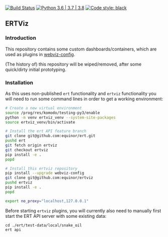 [![Build Status](https://github.com/equinor/ertviz/workflows/ertviz/badge.svg)](https://github.com/equinor/ertviz/actions?query=branch%3Amaster)
[![Python 3.6 | 3.7 | 3.8](https://img.shields.io/badge/python-3.6%20|%203.7%20|%203.8-blue.svg)](https://www.python.org/)
[![Code style: black](https://img.shields.io/badge/code%20style-black%20%28Python%29-000000.svg)](https://github.com/psf/black)

## ERTViz

### Introduction

This repository contains some custom dashboards/containers, which are used as
plugins in [webviz-config](https://github.com/equinor/webviz-config).

(The history of) this repository will be wiped/removed, after some quick/dirty initial prototyping.

### Installation

As this uses non-published `ert` functionality and `ertviz` functionality
you will need to run some command lines in order to get a working environment:

```bash
# Create a new virtual environment
source /prog/res/komodo/testing-py3/enable
python -m venv ertviz_venv --system-site-packages
source ertviz_venv/bin/activate

# Install the ert API feature branch
git clone git@github.com:equinor/ert.git
pushd ert
git fetch origin ertviz
git checkout ertviz
pip install -e .
popd

# Install this ertviz repository
pip install --upgrade webviz-config
git clone git@github.com:equinor/ertviz
pushd ertviz
pip install -e .
popd

export no_proxy="localhost,127.0.0.1"
```

Before starting `ertviz` plugins, you will currently also need to manually first start the ERT API server with some existing data:
```
cd ./ert/test-data/local/snake_oil
ert api
```
